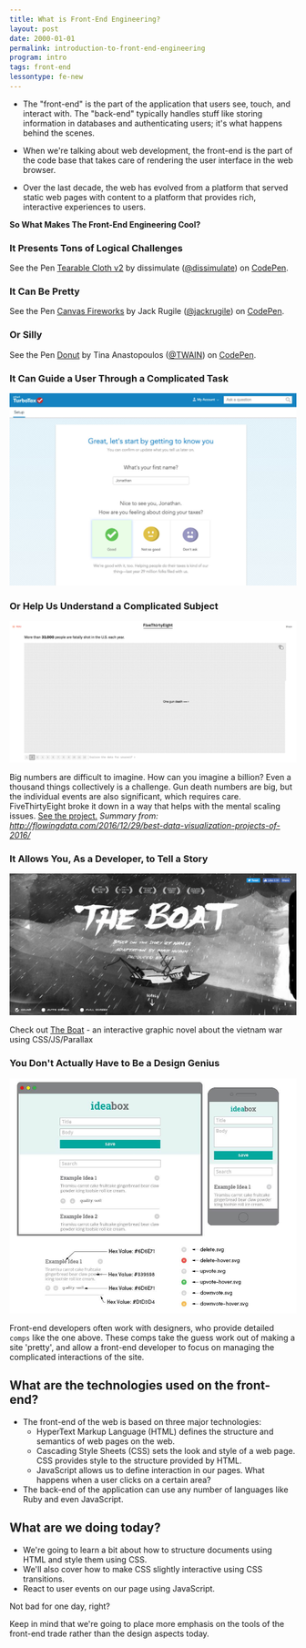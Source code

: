 ```yaml
---
title: What is Front-End Engineering?
layout: post
date: 2000-01-01
permalink: introduction-to-front-end-engineering
program: intro
tags: front-end
lessontype: fe-new
---
```


- The "front-end" is the part of the application that users see, touch, and interact with. The "back-end" typically handles stuff like storing information in databases and authenticating users; it's what happens behind the scenes.

- When we're talking about web development, the front-end is the part of the code base that takes care of rendering the user interface in the web browser.

- Over the last decade, the web has evolved from a platform that served static web pages with content to a platform that provides rich, interactive experiences to users.

**So What Makes The Front-End Engineering Cool?**

### It Presents Tons of Logical Challenges

<p data-height="500" data-theme-id="23788" data-slug-hash="eZxEBO" data-default-tab="result" data-user="dissimulate" data-embed-version="2" data-pen-title="Tearable Cloth v2" data-preview="true" class="codepen">See the Pen <a href="http://codepen.io/dissimulate/pen/eZxEBO/">Tearable Cloth v2</a> by dissimulate (<a href="http://codepen.io/dissimulate">@dissimulate</a>) on <a href="http://codepen.io">CodePen</a>.</p>
<script async src="https://production-assets.codepen.io/assets/embed/ei.js"></script>

### It Can Be Pretty

<p data-height="500" data-theme-id="dark" data-slug-hash="acAgx" data-default-tab="result" data-user="jackrugile" data-embed-version="2" data-pen-title="Canvas Fireworks" data-preview="true" class="codepen">See the Pen <a href="http://codepen.io/jackrugile/pen/acAgx/">Canvas Fireworks</a> by Jack Rugile (<a href="http://codepen.io/jackrugile">@jackrugile</a>) on <a href="http://codepen.io">CodePen</a>.</p>
<script async src="https://production-assets.codepen.io/assets/embed/ei.js"></script>

### Or Silly

<p data-height="500" data-theme-id="23788" data-slug-hash="VpJVgx" data-default-tab="result" data-user="TWAIN" data-embed-version="2" data-pen-title="Donut" data-preview="true" class="codepen">See the Pen <a href="http://codepen.io/TWAIN/pen/VpJVgx/">Donut</a> by Tina Anastopoulos (<a href="http://codepen.io/TWAIN">@TWAIN</a>) on <a href="http://codepen.io">CodePen</a>.</p>
<script async src="https://production-assets.codepen.io/assets/embed/ei.js"></script>

### It Can Guide a User Through a Complicated Task

![turbo tax guides a user](/images/turbo-tax.jpg)

### Or Help Us Understand a Complicated Subject

![FiveThirtyEight Gun Violence statistics](/images/gun-america.png)

Big numbers are difficult to imagine. How can you imagine a billion? Even a thousand things collectively is a challenge. Gun death numbers are big, but the individual events are also significant, which requires care. FiveThirtyEight broke it down in a way that helps with the mental scaling issues. [See the project.](http://fivethirtyeight.com/features/gun-deaths/)
<cite>Summary from: http://flowingdata.com/2016/12/29/best-data-visualization-projects-of-2016/</cite>

### It Allows You, As a Developer, to Tell a Story

![the boat image](/images/the-boat.png)

Check out [The Boat](http://www.sbs.com.au/theboat/) - an interactive graphic novel about the vietnam war using CSS/JS/Parallax

### You Don't Actually Have to Be a Design Genius

![An image of a typical comp - with mobile and desktop layouts - hex values and images for all the icons](/images/comp.jpeg)

Front-end developers often work with designers, who provide detailed `comps` like the one above. These comps take the guess work out of making a site 'pretty', and allow a front-end developer to focus on managing the complicated interactions of the site.

## What are the technologies used on the front-end?

- The front-end of the web is based on three major technologies:
  - HyperText Markup Language (HTML) defines the structure and semantics of web pages on the web.
  - Cascading Style Sheets (CSS) sets the look and style of a web page. CSS provides style to the structure provided by HTML.
  - JavaScript allows us to define interaction in our pages. What happens when a user clicks on a certain area?
- The back-end of the application can use any number of languages like Ruby and even JavaScript.

## What are we doing today?

- We're going to learn a bit about how to structure documents using HTML and style them using CSS.
- We'll also cover how to make CSS slightly interactive using CSS transitions.
- React to user events on our page using JavaScript.

Not bad for one day, right?

Keep in mind that we're going to place more emphasis on the tools of the front-end trade rather than the design aspects today.
